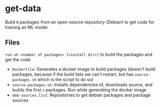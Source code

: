 # get-data

Build `N` packages from an open-source repository (Debian) to get code for training an ML model.

## Files

`run.sh <number of packages> [<install dir>]` to build the packages and get the code

- `Dockerfile`: Generates a docker image to build packages (doesn't build packages, because if the build fails we can't restart, but has `source-packages.sh` which is the script to do so)
- `source-packages.sh`: Installs dependencies of, downloads source, and builds the first `n` packages. Run while generating the docker image
- `deb-sources.list`: Repositories to get debian packages and package sources
